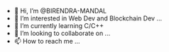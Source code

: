 - 👋 Hi, I’m @BIRENDRA-MANDAL
- 👀 I’m interested in Web Dev and Blockchain Dev ...
- 🌱 I’m currently learning C/C++
- 💞️ I’m looking to collaborate on ...
- 📫 How to reach me ...

<!---
BIRENDRA-MANDAL/BIRENDRA-MANDAL is a ✨ special ✨ repository because its `README.md` (this file) appears on your GitHub profile.
You can click the Preview link to take a look at your changes.
--->
